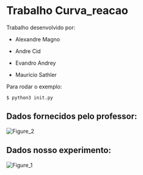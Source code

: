 # Trabalho Curva_reacao
Trabalho desenvolvido por:

- Alexandre Magno

- Andre Cid

- Evandro Andrey

- Maurício Sathler
 
Para rodar o exemplo:

    $ python3 init.py

## Dados fornecidos pelo professor:

![Figure_2](https://user-images.githubusercontent.com/51409770/118873280-f09cbc00-b8bf-11eb-8d11-7069b76a506c.png)


## Dados nosso experimento:
![Figure_1](https://user-images.githubusercontent.com/51409770/118854047-d3112780-b8aa-11eb-913d-e7ccd7814d46.png)
